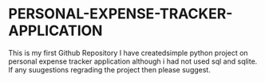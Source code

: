 # PERSONAL-EXPENSE-TRACKER-APPLICATION
This is my first Github Repository I have createdsimple python  project on personal expense tracker application although i had not used sql and sqlite. If any suugestions regrading the project then please suggest. 
